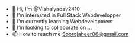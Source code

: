 - 👋 Hi, I’m @Vishalyadav2410
- 👀 I’m interested in Full Stack Webdevelopper
- 🌱 I’m currently learning Webdevelopment
- 💞️ I’m looking to collaborate on ...
- 📫 How to reach me Soorojaheer06@gmail.com

<!---
Vishalyadav2410/Vishalyadav2410 is a ✨ special ✨ repository because its `README.md` (this file) appears on your GitHub profile.
You can click the Preview link to take a look at your changes.
--->
